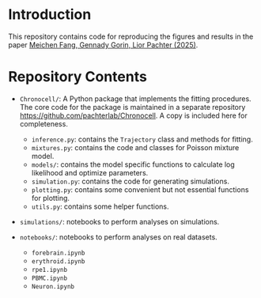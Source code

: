 # Introduction
This repository contains code for reproducing the figures and results in the paper [Meichen Fang, Gennady Gorin, Lior Pachter (2025)]([https:](https://doi.org/10.1371/journal.pcbi.1012752)). 

# Repository Contents
 
* `Chronocell/`: A Python package that implements the fitting procedures. The core code for the package is maintained in a separate repository https://github.com/pachterlab/Chronocell. A copy is included here for completeness. 
  * `inference.py`: contains the `Trajectory` class and methods for fitting.
  * `mixtures.py`: contains the code and classes for Poisson mixture model.
  * `models/`: contains the model specific functions to calculate log likelihood and optimize parameters.
  * `simulation.py`: contains the code for generating simulations.
  * `plotting.py`: contains some convenient but not essential functions for plotting.
  * `utils.py`: contains some helper functions.

* `simulations/`: notebooks to perform analyses on simulations.

* `notebooks/`: notebooks to perform analyses on real datasets.
  * `forebrain.ipynb`
  * `erythroid.ipynb`
  * `rpe1.ipynb`
  * `PBMC.ipynb`
  * `Neuron.ipynb`
